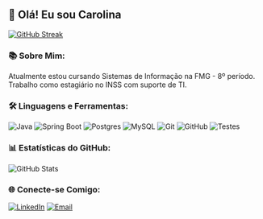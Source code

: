 ## 👋 Olá! Eu sou Carolina

[![GitHub Streak](https://streak-stats.demolab.com/?user=CarolinaCamposs&theme=bear&background=000&border=30A3DC&dates=FFF)](https://git.io/streak-stats)

### 📚 Sobre Mim:
Atualmente estou cursando Sistemas de Informação na FMG - 8º período. Trabalho como estagiário no INSS com suporte de TI.

### 🛠️ Linguagens e Ferramentas:
![Java](https://img.shields.io/badge/-Java-000?style=for-the-badge&logo=java)
![Spring Boot](https://img.shields.io/badge/-Spring%20Boot-000?style=for-the-badge&logo=spring-boot)
![Postgres](https://img.shields.io/badge/-Postgres-000?style=for-the-badge&logo=postgresql)
![MySQL](https://img.shields.io/badge/-MySQL-000?style=for-the-badge&logo=mysql)
![Git](https://img.shields.io/badge/-Git-000?style=for-the-badge&logo=git)
![GitHub](https://img.shields.io/badge/-GitHub-000?style=for-the-badge&logo=github)
![Testes](https://img.shields.io/badge/-Testes-000?style=for-the-badge&logo=testing-library)

### 📊 Estatísticas do GitHub:
![GitHub Stats](https://github-readme-stats.vercel.app/api?username=CarolinaCamposs&show_icons=true&theme=bear)

### 🌐 Conecte-se Comigo:
[![LinkedIn](https://img.shields.io/badge/-LinkedIn-000?style=for-the-badge&logo=linkedin)](https://linkedin.com/in/carolina-campos-621311204)
[![Email](https://img.shields.io/badge/-Email-000?style=for-the-badge&logo=gmail)](mailto:carolinacampos.dev@gmail.com)
